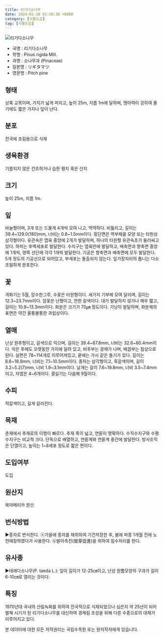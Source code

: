 ```yaml
---
title: 리기다소나무
date: 2024-01-30 01:50:38 +0800
category: [식물도감]
tag: [식물도감]
---
```




![리기다소나무](/fileUpload/plants/basic/Pinaceae/Pinus/14987/14987_4_th2.JPG)
- 국명 : 리기다소나무
- 학명 : Pinus rigida Mill.
- 과명 : 소나무과 (Pinaceae)
- 일본명 : リギタマツ
- 영문명 : Pitch pine


## 형태
상록 교목이며, 가지가 넓게 퍼지고, 높이 25m, 지름 1m에 달하며, 맹아력이 강하여 줄기에도 짧은 가지나 잎이 난다.
## 분포
전국에 조림용으로 식재
## 생육환경
기름지지 않은 건조하거나 습한 평지 혹은 산지
## 크기
높이 25m, 지름 1m. 
## 잎
바늘형이며, 3개 또는 드물게 4개씩 모여 나고, 딱딱하다. 비틀리고, 길이는 39.4~129.0(180)mm, 너비는 0.8~1.5mm이다. 횡단면은 역부채꼴 모양 또는 타원상 삼각형이다. 유관속은 엽육 중앙에 2개가 발달하며, 하나의 타원형 유관속초가 둘러싸고 있다. 하피는 후벽세포로 발달한다. 수지구는 엽육안에 발달하고, 배축면과 향축면 중앙에 1개씩, 양쪽 선단에 각각 1개씩 발달한다. 기공은 향축면과 배축면에 모두 발달한다. 5개 정도의 기공선으로 되어있고, 부세포는 돌출되지 않는다. 잎가장자리의 톱니는 다소 조밀하게 분포한다.
## 꽃
개화기는 5월, 암수한그루, 수꽃은 타원형이다. 새가지 기부에 모여 달리며, 길이는 12.3~23.7mm이다. 암꽃은 난형이고, 연한 갈색이다. 대가 발달하지 않거나 매우 짧고, 길이는 10.9~13.3mm이다. 화분은 크기가 70㎛ 정도이다. 기낭이 발달하며, 화분체의 표면은 약간 울퉁불퉁한 과립상이다.

## 열매
난상 원추형이고, 갈색으로 익으며, 길이는 39.4~67.8mm, 너비는 32.6~60.4mm이다. 익은 후에도 오랫동안 가지에 달려 있고, 비후부는 광채가 나며, 배꼽부는 침상으로 된다. 실편은 78~114개로 이루어져있고, 끝에는 가시 같은 돌기가 있다. 길이는 8.6~18.9mm, 너비는 7.1~10.5mm이다. 종자는 삼각형이고, 흑갈색이며, 길이 3.2~5.2(7)mm, 너비 1.9~3.1mm이다. 날개는 길이 7.6~19.8mm, 너비 3.5~7.4mm이고, 자엽은 4~6개이다. 결실기는 다음해 9월이다.
## 수피
적갈색이고, 길게 갈라진다.
## 목재
춘재에서 추재로의 이행이 빠르다. 추재 폭이 넓고, 연륜이 명확하다. 수직수지구와 수평수지구는 비교적 크다. 단독으로 배열하고, 연륜계와 연륜계 중간에 발달한다. 방사조직은 단열이고, 높이는 1~8세포 정도로 짧은 편이다.
## 도입여부
도입
## 원산지
북아메리카 원산
## 번식방법
▶종자로 번식한다. ⓐ가을에 종자를 채취하여 기건저장한 후, 봄에 파종 1개월 전에 노천매장하였다가 사용한다.ⓑ발아촉진(發芽促進)을 위하여 침수처리를 한다.
## 유사종
▶테에다소나무(P. taeda L.): 잎이 길이가 12-25㎝이고, 난상 원뿔모양의 구과가 길이 6-10㎝로 열리는 것이다.
## 특징
1970년대 국내의 산림녹화를 위하여 전국적으로 식재되었으나 심은지 약 25년이 되어 벌채 시기가 된 리기다소나무를 대신하여 경제림 조성을 위해 다른 수종으로의 대체가 이루어지고 있다.






본 데이터에 대한 모든 저작권리는 국립수목원 또는 원저작자에게 있습니다.
